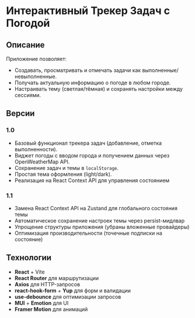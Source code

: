 # Интерактивный Трекер Задач с Погодой

## Описание

Приложение позволяет:

- Создавать, просматривать и отмечать задачи как выполненные/невыполненные.
- Получать актуальную информацию о погоде в любом городе.
- Настраивать тему (светлая/тёмная) и сохранять настройки между сессиями.

## Версии

### 1.0

- Базовый функционал трекера задач (добавление, отметка выполненности).
- Виджет погоды с вводом города и получением данных через OpenWeatherMap API.
- Сохранение задач и темы в `localStorage`.
- Простая тема оформления (light/dark).
- Реализация на React Context API для управления состоянием

### 1.1

- Замена React Context API на Zustand для глобального состояния темы
- Автоматическое сохранение настроек темы через persist-мидлвар
- Упрощение структуры приложения (убраны вложенные провайдеры)
- Оптимизация производительности (точечные подписки на состояние)

## Технологии

- **React** + Vite
- **React Router** для маршрутизации
- **Axios** для HTTP-запросов
- **react-hook-form** + **Yup** для форм и валидации
- **use-debounce** для оптимизации запросов
- **MUI** + **Emotion** для UI
- **Framer Motion** для анимаций
